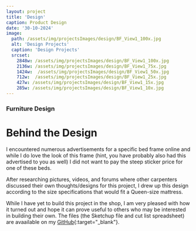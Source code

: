 ```yaml
---
layout: project
title: 'Design'
caption: Product Design
date: '30-10-2024'
image: 
  path: /assets/img/projectsImages/design/BF_View1_100x.jpg
  alt: 'Design Projects'
  caption: 'Design Projects'
  srcset: 
    2848w: /assets/img/projectsImages/design/BF_View1_100x.jpg
    2136w: /assets/img/projectsImages/design/BF_View1_75x.jpg
    1424w:  /assets/img/projectsImages/design/BF_View1_50x.jpg
    712w:  /assets/img/projectsImages/design/BF_View1_25x.jpg
    427w: /assets/img/projectsImages/design/BF_View1_15x.jpg
    285w: /assets/img/projectsImages/design/BF_View1_10x.jpg
---
```

### Furniture Design

# Behind the Design

I encountered numerous advertisements for a specific bed frame online and while I do love the look of this frame (hint, you have probably also had this advertised to you as well) I did not want to pay the steep sticker price for one of these beds. 

After researching pictures, videos, and forums where other carpenters discussed their own thoughts/designs for this project, I drew up this design according to the size specifications that would fit a Queen-size mattress. 

While I have yet to build this project in the shop, I am very pleased with how it turned out and hope it can prove useful to others who may be interested in building their own. The files (the Sketchup file and cut list spreadsheet) are avaailable on my [GitHub](https://github.com/micah-e-cole/Bed_Frame){:target="_blank"}.
